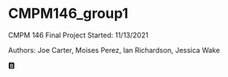 # CMPM146_group1
CMPM 146 Final Project
Started: 11/13/2021

Authors:
Joe Carter,
Moises Perez,
Ian Richardson,
Jessica Wake

🅱
